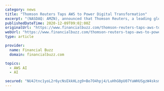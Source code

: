 ```yaml
---
category: news
title: "Thomson Reuters Taps AWS to Power Digital Transformation"
excerpt: "(NASDAQ: AMZN), announced that Thomson Reuters, a leading global provider of business information services, has successfully completed a large scale migration to AWS – a critical part of their digital transformation strategy – which will enable the company to innovate faster,"
publishedDateTime: 2020-12-09T09:02:00Z
originalUrl: "https://www.financialbuzz.com/thomson-reuters-taps-aws-to-power-digital-transformation/"
webUrl: "https://www.financialbuzz.com/thomson-reuters-taps-aws-to-power-digital-transformation/"
type: article

provider:
  name: Financial Buzz
  domain: financialbuzz.com

topics:
  - AWS AI
  - AI

secured: "NU4Jtnc1yoL2r6ycNsEkkHLzg9+Bo7O4hpj4/LuHhG0pU07YaWHUSgzW4sksmrXJnct8Ml8IjbXv3odVmt1w4WLTvwnQ9+zZeMdfZrf4EGiRQJBhIqBLFuIGdlds7qMibvRUqv9AnPk2ZQuw+rppGKSgeczgycOA+lvZK+Y7FTVLVPlbl8WddPokPVN0aoTJcUYw/btBdZEFKaa8Aav+FXAXgpblyxJR5xZtc0nscNU/RmVkn7gZfFWcECIyyYbicPJt+N9F8BiCbkLVTaKlM14XItJ/m1e+7d6XaibM24EoladNlPMOgm7AWghzQlW83m2hFDEqyp69Uj3g/EmEPBgT2b4tENJ7O/y1Qyjpsl4=;fteXZt57IVpviev836Xzlg=="
---
```


